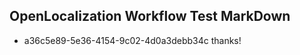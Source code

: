 ## OpenLocalization Workflow Test MarkDown
* a36c5e89-5e36-4154-9c02-4d0a3debb34c thanks!

<!--HONumber=Jul16_HO2-->


